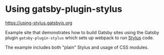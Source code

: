 # Using gatsby-plugin-stylus

<https://using-stylus.gatsbyjs.org>

Example site that demonstrates how to build Gatsby sites using the Gatsby plugin
`gatsby-plugin-stylus` which sets up webpack to run [Stylus][] code.

The example includes both "plain" Stylus and usage of CSS modules.

[stylus]: https://github.com/stylus/stylus
